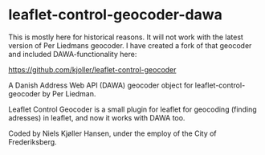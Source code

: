 leaflet-control-geocoder-dawa
=============================

This is mostly here for historical reasons. It will not work with the latest version of Per Liedmans geocoder. I have created a fork of that geocoder and included DAWA-functionality here:

https://github.com/kjoller/leaflet-control-geocoder

A Danish Address Web API (DAWA) geocoder object for leaflet-control-geocoder by Per Liedman.

Leaflet Control Geocoder is a small plugin for leaflet for geocoding (finding adresses) in leaflet, and now it works with DAWA too.

Coded by Niels Kjøller Hansen, under the employ of the City of Frederiksberg.

